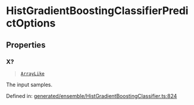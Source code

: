 # HistGradientBoostingClassifierPredictOptions

## Properties

### X?

> [`ArrayLike`](../types/ArrayLike.md)

The input samples.

Defined in:  [generated/ensemble/HistGradientBoostingClassifier.ts:824](https://github.com/transitive-bullshit/scikit-learn-ts/blob/92ab806/packages/sklearn/src/generated/ensemble/HistGradientBoostingClassifier.ts#L824)
